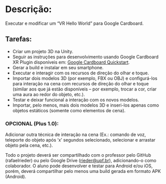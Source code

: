 # Descrição:
Executar e modificar um “VR Hello World” para Google Cardboard.

## Tarefas:
- Criar um projeto 3D na Unity.
- Seguir as instruções para desenvolvimento usando Google Cardboard XR Plugin disponíveis em: [Google Cardboard Quickstart](https://developers.google.com/cardboard/develop/unity/quickstart).
- Gerar a build e instalar em seu smartphone.
- Executar e interagir com os recursos de direção do olhar e toque.
- Importar dois modelos 3D (por exemplo, FBX ou OBJ) e configurá-los para interação na cena com recursos de direção do olhar e toque (similar aos que já estão disponíveis – por exemplo, trocar a cor, criar uma aura ao redor do objeto, etc.).
- Testar e deixar funcional a interação com os novos modelos.
- Importar, pelo menos, mais dois modelos 3D e inseri-los apenas como objetos estáticos (somente como elementos de cena).

### OPCIONAL (Plus 1.0):
Adicionar outra técnica de interação na cena (Ex.: comando de voz, teleporte do objeto após ‘x’ segundos selecionado, selecionar e arrastar objeto pela cena, etc.).

Todo o projeto deverá ser compartilhado com o professor pelo GitHub (rafaelrieder) ou pelo Google Drive (rieder@upf.br), adicionando-o como colaborador. O aluno pode desenvolver e testar para Android e/ou iOS, porém, deverá compartilhar pelo menos uma build gerada em formato APK (Android).